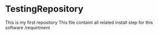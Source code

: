 # TestingRepository
This is my first repository
This file containt all related install step for this software /requirtment
